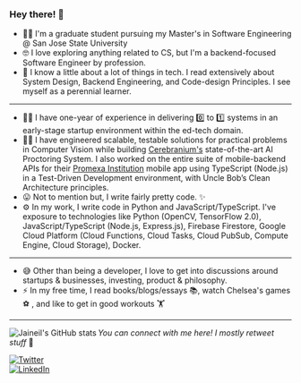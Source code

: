 ### Hey there! 👋

- 👨‍🎓 I'm a graduate student pursuing my Master's in Software Engineering @ San Jose State University
- 🤓 I love exploring anything related to CS, but I'm a backend-focused Software Engineer by profession.
- 🌱 I know a little about a lot of things in tech. I read extensively about System Design, Backend Engineering, and Code-design Principles. I see myself as a perennial learner. 
---
- 🧑‍💻 I have one-year of experience in delivering 0️⃣ to 1️⃣ systems in an early-stage startup environment within the ed-tech domain. 
- 👨‍🔧 I have engineered scalable, testable solutions for practical problems in Computer Vision while building [Cerebranium's](https://cerebranium.com/) state-of-the-art AI Proctoring System. I also worked on the entire suite of mobile-backend APIs for their [Promexa Institution](https://play.google.com/store/apps/details?id=com.cerebranium.betaorionis.institution&hl=en_IN&gl=US) mobile app using TypeScript (Node.js) in a Test-Driven Development environment, with Uncle Bob’s Clean Architecture principles.
- 😛 Not to mention but, I write fairly pretty code. ✨
- ⚙️ In my work, I write code in Python and JavaScript/TypeScript. I've exposure to technologies like Python (OpenCV, TensorFlow 2.0), JavaScript/TypeScript (Node.js, Express.js), Firebase Firestore, Google Cloud Platform (Cloud Functions, Cloud Tasks, Cloud PubSub, Compute Engine, Cloud Storage), Docker.
---
- 😅 Other than being a developer, I love to get into discussions around startups & businesses, investing, product & philosophy.
- ⚡ In my free time, I read books/blogs/essays 📚, watch Chelsea's games ⚽️ , and like to get in good workouts 🏋️
---
<img alt="Jaineil's GitHub stats" align="left" src="https://github-readme-stats.vercel.app/api?username=jaineil&hide_title=true&hide_border=true&show_icons=true&theme=synthwave&include_all_commits=true&count_private=true">

<!-- social media buttons --> 
_You can connect with me here! I mostly retweet stuff_ 🙂

[![Twitter][1.2]][1]
<br>
[![LinkedIn][2.2]][2]

<!-- icons with padding -->
[1.2]: https://img.shields.io/badge/twitter-%231DA1F2.svg?&style=for-the-badge&logo=twitter&logoColor=white
[2.2]: https://img.shields.io/badge/linkedin-%230077B5.svg?&style=for-the-badge&logo=linkedin&logoColor=white

<!-- social media links -->
[1]: https://twitter.com/_jaineil
[2]: https://www.linkedin.com/in/jaineil/
